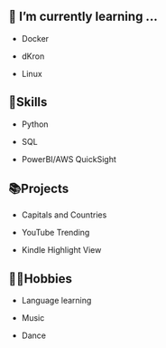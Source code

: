 ## 🌱 I’m currently learning ...

  - Docker
    
  - dKron
    
  - Linux

## 🔨Skills

  - Python
    
  - SQL
    
  - PowerBI/AWS QuickSight
    
## 📚Projects

  - Capitals and Countries

  - YouTube Trending

  - Kindle Highlight View

## 🏃‍♂️Hobbies
  - Language learning
    
  - Music
    
  - Dance
